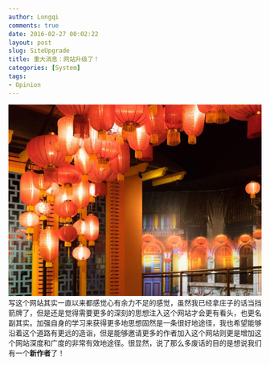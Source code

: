 ```yaml
---
author: Longqi
comments: true
date: 2016-02-27 00:02:22
layout: post
slug: SiteUpgrade
title: 重大消息：网站升级了！
categories: [System]
tags:
- Opinion
---
```

![](/public/welcome.jpg)
写这个网站其实一直以来都感觉心有余力不足的感觉，虽然我已经拿庄子的话当挡箭牌了，但是还是觉得需要更多的深刻的思想注入这个网站才会更有看头，也更名副其实。加强自身的学习来获得更多地思想固然是一条很好地途径，我也希望能够沿着这个道路有更远的造诣，但是能够邀请更多的作者加入这个网站则更是增加这个网站深度和广度的非常有效地途径。很显然，说了那么多废话的目的是想说我们有一个**新作者**了！
